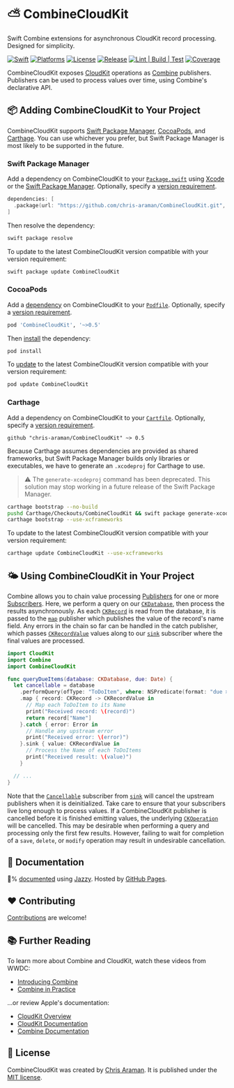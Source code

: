 # ⛅️ CombineCloudKit

Swift Combine extensions for asynchronous CloudKit record processing. Designed for simplicity.

[![Swift](https://img.shields.io/endpoint?label=swift&logo=swift&style=flat-square&url=https%3A%2F%2Fswiftpackageindex.com%2Fapi%2Fpackages%2Fchris-araman%2FCombineCloudKit%2Fbadge%3Ftype%3Dswift-versions)](https://swiftpackageindex.com/chris-araman/CombineCloudKit)
[![Platforms](https://img.shields.io/endpoint?label=platforms&logo=apple&style=flat-square&url=https%3A%2F%2Fswiftpackageindex.com%2Fapi%2Fpackages%2Fchris-araman%2FCombineCloudKit%2Fbadge%3Ftype%3Dplatforms)](https://swiftpackageindex.com/chris-araman/CombineCloudKit)
[![License](https://img.shields.io/github/license/chris-araman/CombineCloudKit?style=flat-square&color=informational)](https://github.com/chris-araman/CombineCloudKit/blob/main/LICENSE.md)
[![Release](https://img.shields.io/github/v/tag/chris-araman/CombineCloudKit?style=flat-square&color=informational&label=release&sort=semver)](https://github.com/chris-araman/CombineCloudKit/releases)
[![Lint | Build | Test](https://img.shields.io/github/workflow/status/chris-araman/CombineCloudKit/Continuous%20Integration/main?style=flat-square&logo=github&label=lint%20%7C%20build%20%7C%20test)](https://github.com/chris-araman/CombineCloudKit/actions/workflows/ci.yml?query=branch%3Amain)
[![Coverage](https://img.shields.io/codecov/c/github/chris-araman/CombineCloudKit/main?style=flat-square)](https://app.codecov.io/gh/chris-araman/CombineCloudKit/)

CombineCloudKit exposes [CloudKit](https://developer.apple.com/documentation/cloudkit) operations as
[Combine](https://developer.apple.com/documentation/combine) publishers. Publishers can be used to process values over
time, using Combine's declarative API.

## 📦 Adding CombineCloudKit to Your Project

CombineCloudKit supports [Swift Package Manager](https://developer.apple.com/documentation/swift_packages),
[CocoaPods](https://cocoapods.org/about), and [Carthage](https://github.com/Carthage/Carthage). You can use whichever
you prefer, but Swift Package Manager is most likely to be supported in the future.

### Swift Package Manager

Add a dependency on CombineCloudKit to your
[`Package.swift`](https://docs.swift.org/package-manager/PackageDescription/PackageDescription.html) using
[Xcode](https://developer.apple.com/documentation/xcode/adding_package_dependencies_to_your_app) or the
[Swift Package Manager](https://swift.org/package-manager/). Optionally, specify a
[version requirement](https://docs.swift.org/package-manager/PackageDescription/PackageDescription.html#package-dependency-requirement).

```swift
dependencies: [
  .package(url: "https://github.com/chris-araman/CombineCloudKit.git", from: "0.5.0")
]
```

Then resolve the dependency:

```bash
swift package resolve
```

To update to the latest CombineCloudKit version compatible with your version requirement:

```bash
swift package update CombineCloudKit
```

### CocoaPods

Add a [dependency](https://guides.cocoapods.org/using/using-cocoapods.html#adding-pods-to-an-xcode-project) on
CombineCloudKit to your [`Podfile`](https://guides.cocoapods.org/using/the-podfile.html). Optionally, specify a
[version requirement](https://guides.cocoapods.org/using/the-podfile.html#specifying-pod-versions).

```ruby
pod 'CombineCloudKit', '~>0.5'
```

Then [install](https://guides.cocoapods.org/using/pod-install-vs-update.html) the dependency:

```bash
pod install
```

To [update](https://guides.cocoapods.org/using/pod-install-vs-update.html) to the latest CombineCloudKit version
compatible with your version requirement:

```bash
pod update CombineCloudKit
```

### Carthage

Add a dependency on CombineCloudKit to your
[`Cartfile`](https://github.com/Carthage/Carthage/blob/master/Documentation/Artifacts.md#cartfile).
Optionally, specify a
[version requirement](https://github.com/Carthage/Carthage/blob/master/Documentation/Artifacts.md#version-requirement).

```ogdl
github "chris-araman/CombineCloudKit" ~> 0.5
```

Because Carthage assumes dependencies are provided as shared frameworks, but Swift Package Manager builds only libraries
or executables, we have to generate an `.xcodeproj` for Carthage to use.

> ⚠️ The `generate-xcodeproj` command has been deprecated. This solution may stop working in a future release of the Swift
Package Manager.

```bash
carthage bootstrap --no-build
pushd Carthage/Checkouts/CombineCloudKit && swift package generate-xcodeproj && popd
carthage bootstrap --use-xcframeworks
```

To update to the latest CombineCloudKit version compatible with your version requirement:

```bash
carthage update CombineCloudKit --use-xcframeworks
```

## 🌤 Using CombineCloudKit in Your Project

Combine allows you to chain value processing [Publishers](https://developer.apple.com/documentation/combine/publisher)
for one or more [Subscribers](https://developer.apple.com/documentation/combine/subscriber). Here, we perform a query on
our [`CKDatabase`](https://developer.apple.com/documentation/cloudkit/ckdatabase), then process the results
asynchronously. As each [`CKRecord`](https://developer.apple.com/documentation/cloudkit/ckrecord) is read from the
database, it is passed to the [`map`](https://developer.apple.com/documentation/combine/publishers/merge/map(_:)-6v8fv)
publisher which publishes the value of the record's name field. Any errors in the chain so far can be handled in the
catch publisher, which passes [`CKRecordValue`](https://developer.apple.com/documentation/cloudkit/ckrecordvalue) values
along to our [`sink`](https://developer.apple.com/documentation/combine/fail/sink(receivevalue:)) subscriber where the
final values are processed.

```swift
import CloudKit
import Combine
import CombineCloudKit

func queryDueItems(database: CKDatabase, due: Date) {
  let cancellable = database
    .performQuery(ofType: "ToDoItem", where: NSPredicate(format: "due >= %@", due))
    .map { record: CKRecord -> CKRecordValue in
      // Map each ToDoItem to its Name
      print("Received record: \(record)")
      return record["Name"]
    }.catch { error: Error in
      // Handle any upstream error
      print("Received error: \(error)")
    }.sink { value: CKRecordValue in
      // Process the Name of each ToDoItems
      print("Received result: \(value)")
    }

  // ...
}
```

Note that the [`Cancellable`](https://developer.apple.com/documentation/combine/cancellable) subscriber from
[`sink`](https://developer.apple.com/documentation/combine/fail/sink(receivevalue:)) will cancel the upstream publishers
when it is deinitialized. Take care to ensure that your subscribers live long enough to process values. If a
CombineCloudKit publisher is cancelled before it is finished emitting values, the underlying
[`CKOperation`](https://developer.apple.com/documentation/cloudkit/ckoperation) will be cancelled. This may be desirable
when performing a query and processing only the first few results. However, failing to wait for completion of a `save`,
`delete`, or `modify` operation may result in undesirable cancellation.

## 📘 Documentation

💯% [documented](https://combinecloudkit.hiddenplace.dev) using [Jazzy](https://github.com/realm/jazzy).
Hosted by [GitHub Pages](https://pages.github.com).

## ❤️ Contributing

[Contributions](https://github.com/chris-araman/CombineCloudKit/blob/main/CONTRIBUTING.md) are welcome!

## 📚 Further Reading

To learn more about Combine and CloudKit, watch these videos from WWDC:

* [Introducing Combine](https://developer.apple.com/videos/play/wwdc2019/722)
* [Combine in Practice](https://developer.apple.com/videos/play/wwdc2019/721)

...or review Apple's documentation:

* [CloudKit Overview](https://developer.apple.com/icloud/cloudkit/)
* [CloudKit Documentation](https://developer.apple.com/documentation/cloudkit)
* [Combine Documentation](https://developer.apple.com/documentation/combine)

## 📜 License

CombineCloudKit was created by [Chris Araman](https://github.com/chris-araman). It is published under the
[MIT license](https://github.com/chris-araman/CombineCloudKit/blob/main/LICENSE.md).
